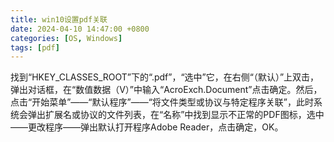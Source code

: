 ```yaml
---
title: win10设置pdf关联
date: 2024-04-10 14:47:00 +0800
categories: [OS, Windows]
tags: [pdf]
---
```


找到“HKEY_CLASSES_ROOT”下的“.pdf”，“选中”它，在右侧“（默认）”上双击，弹出对话框，在“数值数据（V）”中输入“AcroExch.Document”点击确定。然后，点击“开始菜单”——“默认程序”——“将文件类型或协议与特定程序关联”，此时系统会弹出扩展名或协议的文件列表，在“名称”中找到显示不正常的PDF图标，选中——更改程序——弹出默认打开程序Adobe Reader，点击确定，OK。
